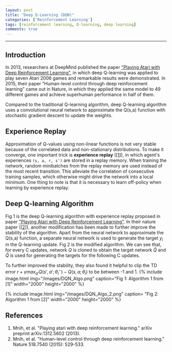 ```yaml
---
layout: post
title: "Deep Q-Learning (DQN)"
categories: ['Reinforcement Learning']
tags: [reinforcement learning, Q-learning, deep learning]
comments: true
---
```


<script type="text/javascript" async
  src="https://cdn.mathjax.org/mathjax/latest/MathJax.js?config=TeX-MML-AM_CHTML">
</script>

<script type="text/x-mathjax-config">
MathJax.Hub.Config({
  TeX: { equationNumbers: { autoNumber: "AMS" } },
  tex2jax: {inlineMath: [['$','$'], ['\\(','\\)']]}
});
</script>

---


## Introduction
In 2013, researchers at DeepMind published the paper ["Playing Atari with Deep Reinforcement Learning"](https://arxiv.org/abs/1312.5602), in which deep Q-learning was applied to play seven Atari 2006 games and remarkable results were demonstrated. In 2015, their paper “Human-level control through deep reinforcement learning” came out in Nature, in which they applied the same model to 49 different games and achieve superhuman performance in half of them. 

Compared to the traditional Q-learning algorithm, deep Q-learning algorithm uses a convolutional neural network to approximate the Q(s,a) function with stochastic gradient descent to update the weights. 

## Experience Replay
Approximation of Q-values using non-linear functions is not very stable because of the correlated data and non-stationary distributions. To make it converge, one important trick is **experience replay** (<a href="#References">[1]</a>), in which agent's experiences `(s, a, r, s')` are stored in a replay memory. When training the network, random minibatches from the replay memory are used instead of the most recent transition. This alleviate the correlation of consecutive training samples, which otherwise might drive the network into a local minimum. One thing to note is that it is necessary to learn off-policy 
when learning by experience replay. 



## Deep Q-learning Algorithm
Fig 1 is the deep Q-learning algorithm with experience replay proposed in paper ["Playing Atari with Deep Reinforcement Learning"](https://arxiv.org/abs/1312.5602). In their nature paper (<a href="#References">[2]</a>), another modification has been made to further improve the stability of the algorithm. Apart from the neural network to approximate the Q(s,a) function, a separate neural network is used to generate the target $y_i$ in the Q-learning update. Fig 2 is the modified algorithm. We can see that, for every C updates, network $Q$ is cloned to obtain the target network $\hat{Q}$ and $\hat{Q}$ is used for generating the targets for the following C updates. 

To further improved the stability, they also found it helpful to clip the TD error $r + \gamma max_{a'} Q(s', a';\theta_{i}^-) - Q(s,a;\theta_i)$ to be between -1 and 1.
{%
    include image.html
    img="/images/DQN_Algo.png"
    caption="Fig 1: Algorithm 1 from [1]"
    width="2000"
    height="2000"
%}


{%
    include image.html
    img="/images/DQN_Algo_2.png"
    caption= "Fig 2: Algorithm 1 from [2]"
    width="2000"
    height="2000"
%}
<a name="References"></a>

## References 
1. Mnih, et al. "Playing atari with deep reinforcement learning." arXiv preprint arXiv:1312.5602 (2013).
2. Mnih, et al. "Human-level control through deep reinforcement learning." Nature 518.7540 (2015): 529-533.

